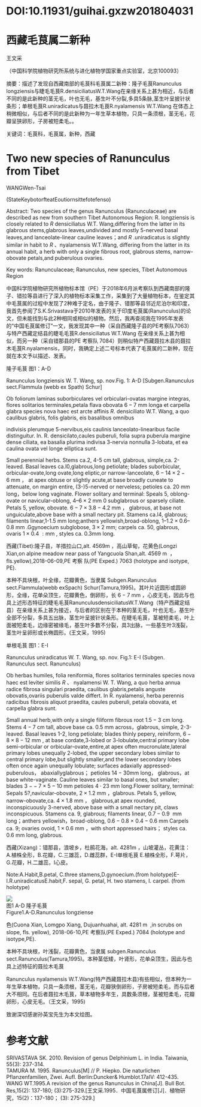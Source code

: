 # DOI:10.11931/guihai.gxzw201804031

# 西藏毛茛属二新种

王文采

（中国科学院植物研究所系统与进化植物学国家重点实验室，北京100093）

摘要：描述了发现自西藏南部的毛茛科毛茛属二新种：隆子毛茛Ranunculus longziensis与睫毛毛茛R.densiciliatusW.T.Wang在亲缘关系上甚为相近，与后者不同的是此新种的茎无毛，叶也无毛，基生叶不分裂,多具5条脉,茎生叶呈披针状条形；单根毛茛R.uniradicatus与聂拉木毛茛R.nyalamensis W.T.Wang 在体态上稍微相似，与后者不同的是此新种为一年生草本植物，只具一条须根，茎无毛，花瓣呈狭卵形，子房被短柔毛。。

关键词：毛茛科，毛茛属，新种，西藏

# Two new species of Ranunculus from Tibet

WANGWen-Tsai

(StateKeybotorfteatEoutiornsittefotefenso)

Abstract: Two species of the genus Ranunculus (Ranunculaceae) are described as new from southern Tibet Autonomous Region: R. longziensis is closely related to $R$ densiciliatus W.T. Wang,differing from the latter in its glabrous stems,glabrous leaves,undivided and mostly 5-nerved basal leaves,and lanceolate-linear cauline leaves；and $R$ .uniradicatus is slightly similar in habit to $R$ 、nyalamensis W.T.Wang, differing from the latter in its annual habit, a herb with only a single fibrous root, glabrous stems, narrow-obovate petals,and puberulous ovaries.

Key words: Ranunculaceae; Ranunculus, new species, Tibet Autonomous Region

中国科学院植物研究所植物标本馆（PE）于2018年6月派考察队到西藏南部的隆子、错拉等县进行了深入的植物标本采集工作，采集到了大量植物标本，在鉴定其中毛茛属的过程中发现了2种难于定名，由于隆子、错那等县邻近尼泊尔和印度，我首先参阅了S.K.Srivastava于2010年发表的关于印度毛茛属(Ranunculus)的论文，但未能找到与此2种相同或相似的植物。然后，我再查阅我在1995年发表的“中国毛茛属修订”一文，我发现其中一种（采自西藏隆子县的PE考察队7063）与特产西藏定结县的睫毛毛茛R.densiciliatus W.T.Wang 在亲缘关系上甚为相似，而另一种（采自错那县的PE 考察队 7084）则稍似特产西藏聂拉木县的聂拉木毛茛R.nyalamensis，同时，我确定上述二号标本代表了毛茛属的二新种，现在就在本文予以描述、发表。

隆子毛茛 图1：A-D

Ranunculus longziensis W. T. Wang, sp. nov.Fig. 1: A-D [Subgen.Ranunculus sect.Flammula (webb ex Spath) Schur]

Ob foliorum laminas suborbiculares vel orbiculari-ovatas margine integras, flores solitarios terminales,petala flava obovata $6 { - } 7 ~ \mathrm { m m }$ longa et carpella glabra species nova haec est arcte affinis $R .$ densiciliato W.T. Wang, a quo caulibus glabris, folis glabris, eis basalibus omnibus

indivisis plerumque 5-nervibus,eis caulinis lanceolato-linearibus facile distinguitur. In. R. densicilato,caules puberuli, folia supra puberula margine dense ciliata, ea basalia plurima indivisa 3-nervia nonnulla 3-lobata, et ea caulina ovata vel longe elliptica sunt.

Small perennial herbs. Stems ca.2, 4-5 cm tall, glabrous, simple,ca. 2-leaved. Basal leaves ca.l0,glabrous,long petiolate; blades suborbicular, orbicular-ovate,long ovate,long eliptic,or narrow-lanceolate, $6 { - } 1 4 \times 2 { - } 6 ~ \mathrm { m m }$ ， at apex obtuse or slightly acute,at base broadly cuneate to attenuate, on margin entire, (3-)5-nerved or nerveless; petioles ca. $2 0 \ \mathrm { m m }$ long，below long vaginate. Flower solitary and terminal: Speals 5, oblong-ovate or navicular-oblong, $4 – 6 \times 2 ~ \mathrm { m m }$ 0 subglabrous or sparsely ciliate. Petals 5, yellow, obovate. $6 { - } 7 \times 3 . 8 { - } 4 . 2 \ \mathrm { m m }$ ， glabrous, at base not unguiculate,above base with a small nectary pit. Stamens ca.l4, glabrous; filaments linear,1-1.5 mm long;anthers yellowish,broad-oblong, $1 – 1 . 2 \times 0 . 6 – 0 . 8 ~ \mathrm { m m }$ .Ggynoecium subglobose, $3 { \times } 2$ mm; carpels ca. 50, glabrous, ovaris $1 \times 0 . 4 \ : \mathrm { m m }$ , styles ca. $0 . 3 \mathrm { m m }$ long.

西藏(Tibet):隆子县，羊措拉山口,alt. $4 5 6 9 \mathrm { m }$ ，高山草甸，花黄色(Longzi Xian,on alpine meadow near pass of Yangcuola Shan,alt. $4 5 6 9 \mathrm { ~ m ~ }$ ，fls.yellow),2018-06-09,PE 考察 队(PE Exped.) 7063 (holotype and isotype, PE).

本种不具块根，叶全缘，花瓣黄色，当隶属 Subgen.Ranunculus sect.Flammula(webb exSpach) Schur(Tamura,1995)。其叶片近圆形或圆卵形，全缘，花单朵顶生，花瓣黄色，倒卵形，长 $6 { - } 7 ~ \mathrm { m m }$ ，心皮无毛，因此与也具上述形态特征的睫毛毛茛RanunculusdensiciliatusW.T.Wang（特产西藏定结县）在亲缘关系上甚为接近，与后者的区别在于本种的茎无毛，叶也无毛，基生叶全部不分裂，多具五出脉，茎生叶呈披针状条形。在睫毛毛茛，茎被短柔毛，叶上面被短柔毛，边缘密被缘毛，基生叶多数不分裂，具3出脉，一些基生叶3浅裂，茎生叶呈卵形或长椭圆形。(王文采，1995)

单根毛茛 图1：E-I

Ranunculus uniradicatus W. T. Wang, sp. nov. Fig.1: E-I (Subgen. Ranunculus sect. Ranunculus)

Ob herbas humiles, folia reniformia, flores solitarios terminales species nova haec est leviter similis $R$ 、 nyalamensi W. T. Wang, a quo herba annua radice fibrosa singulari praedita, caulibus glabris,petalis anguste obovatis,ovariis puberulis valde differt. In R. nyalamensi, herba perennis radicibus fibrosis aliquot praedita, caules puberuli, petala obovata, et carpella glabra sunt.

Small annual herb,with only a single filiform fibrous root $1 . 5 { - } 3 ~ \mathrm { c m }$ long. Stems $4 { - } 7 \ \mathrm { c m }$ tall, above base ca. $0 . 5 ~ \mathrm { m m }$ across，glabrous, simple, 2-3-leaved. Basal leaves 1-2, long petiolate; blades thinly pepery, reiniform, $6 { - } 8 \times 8 { - } 1 2 ~ \mathrm { m m }$ , at base cordate,3-lobed or 3-lobulate,central primary lobe semi-orbicular or orbicular-ovate,entire,at apex often mucronulate,lateral primary lobes unequally 2-lobed, the upper secondary lobes similar to central primary lobe,but slightly smaller,and the lower secondary lobes often once again unequally lobulate; surfaces adaxially appressed-puberulous， abaxiallyglabrous； petioles $1 4 - 3 0 \mathrm { m m }$ long， glabrous，at base white-vaginate. Cauline leaves similar to basal ones, but smaller; blades $3 { \ - } { - } 7 \times 5 { - } 1 0 ~ \mathrm { m m }$ petioles $4 { \cdot } 2 3 \ \mathrm { m m }$ long.Flower solitary, terminal: Sepals 5?,navicular-obovate, $2 \times 1 . 2 ~ \mathrm { m m }$ ，glabrous. Petals 5, yellow, narrow-obovate,ca. $4 \times 1 . 8 ~ \mathrm { m m }$ ， glabrous,at apex rounded, inconspicuously 3-nerved, above base with a small nectary pit, claws inconspicuous. Stamens ca. 9, glabrous; filaments linear, $0 . 7 { - } 0 . 9 \ \mathrm { \ m m }$ long；anthers yellowish，broad-oblong, $0 . 6 { - } 0 . 8 ~ \times ~ 0 . 4 { - } 0 . 6 ~ \mathrm { m m }$ Carpels ca. 9; ovaries ovoid, $1 \times 0 . 6 ~ \mathrm { m m }$ ，with short appressed hairs； styles ca. $0 . 6 ~ \mathrm { m m }$ long, glabrous.

西藏(Xizang)：错那县，浪坡乡，杜鹃花海，alt. $4 2 8 1 \mathrm { m }$ ，山坡灌丛，花黄注：A.植株全形，B.花瓣，C.三雄蕊，D.雌蕊群，E-I单根毛茛 E.植株全形，F.萼片，G.花瓣，H.二雄蕊，I心皮。

Note:A.Habit,B.petal, C.three stamens,D.gynoecium.(from holotype)E-I.R.uniradicatusE.habit,F. sepal, G. petal, H. two stamens, I. carpel. (from holotype)

![](images/6a8e62ab6488f818edf773966500892177c31ec24e43dcbd9fa59bd87fc1c660.jpg)  
图1 A-D 隆子毛茛   
Figure1.A-D.Ranunculus longziense

色(Cuona Xian, Lomgpo Xiang, Dujuanhuahai, alt. $4 2 8 1 \mathrm { ~ m ~ }$ ,in scrubs on slope, fls. yellow), 2018-06-10,PE 考察队(PE Exped.) 7084 (holotype and isotype,PE).

本种不具块根，叶浅裂，花瓣黄色，当隶属 subgen.Ranunculus sect.Ranunculus(Tamura,1995)。本种茎低矮，叶肾形，花单朵顶生，因此与也具上述特征的聂拉木毛茛

Ranunculus nyalamensis W.T.Wang(特产西藏聂拉木县)有些相似，但本种为一年生草本植物，只具一条须根，茎无毛，花瓣狭倒卵形，子房被短柔毛，而与后者大不相同。在后者聂拉木毛茛，草本植物多年生，具数条须根，茎被短柔毛，花瓣卵形，心皮无毛。（王文采，1995)

致谢深切感谢孙英宝先生为本文绘图。

# 参考文献

SRIVASTAVA SK. 2010. Revision of genus Delphinium L. in India. Taiwania, 55(3): 237-314.   
TAMURA M. 1995. Ranunculus[M] // P. Hiepko. Die naturlichen Pflanzenfamilien, Zwei. Aufl. Berlin:Duncker& Humblot.17aIV: 412-435.   
WANG WT.1995.A revision of the genus Ranunculus in China[J]. Bull Bot. Res,15(2): 137-180; (3):275-329.[王文采.1995．中国毛茛属修订[J]．植物研究，15(2)：137-180； (3): 275-329.]